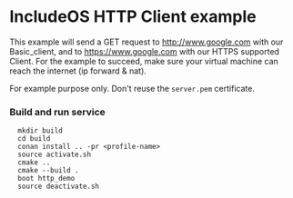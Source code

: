 # IncludeOS HTTP Client example

This example will send a GET request to http://www.google.com with our Basic_client, and to https://www.google.com with our HTTPS supported Client.
For the example to succeed, make sure your virtual machine can reach the internet (ip forward & nat).

For example purpose only. Don't reuse the `server.pem` certificate.

### Build and run service

```
  mkdir build
  cd build
  conan install .. -pr <profile-name>
  source activate.sh
  cmake ..
  cmake --build .
  boot http_demo
  source deactivate.sh
```
